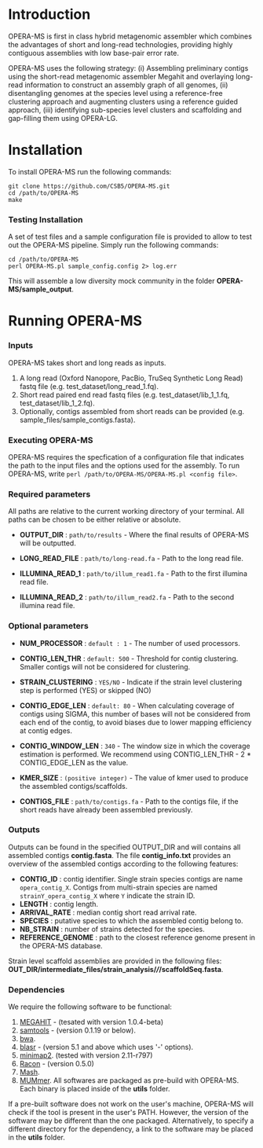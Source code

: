 # Introduction 
OPERA-MS is first in class hybrid metagenomic assembler which combines the advantages of short and long-read technologies, providing highly contiguous assemblies with low base-pair error rate.

OPERA-MS uses the following strategy: (i) Assembling preliminary contigs using the short-read metagenomic assembler Megahit and overlaying long-read information to construct an assembly graph of all genomes, (ii) disentangling genomes at the species level using a reference-free clustering approach and augmenting clusters using a reference guided approach, (iii) identifying sub-species level clusters and scaffolding and gap-filling them using OPERA-LG. 

# Installation

To install OPERA-MS run the following commands:

~~~~
git clone https://github.com/CSB5/OPERA-MS.git
cd /path/to/OPERA-MS
make
~~~~

### Testing Installation

A set of test files and a sample configuration file is provided to allow to test out the OPERA-MS pipeline. Simply run the following commands: 
~~~~
cd /path/to/OPERA-MS
perl OPERA-MS.pl sample_config.config 2> log.err
~~~~
This will assemble a low diversity mock community in the folder __OPERA-MS/sample_output__. 

# Running OPERA-MS

### Inputs
OPERA-MS takes short and long reads as inputs.

1) A long read (Oxford Nanopore, PacBio, TruSeq Synthetic Long Read) fastq file (e.g. test_dataset/long_read_1.fq).
2) Short read paired end read fastq files (e.g. test_dataset/lib_1_1.fq, test_dataset/lib_1_2.fq).
3) Optionally, contigs assembled from short reads can be provided (e.g. sample_files/sample_contigs.fasta).

### Executing OPERA-MS

OPERA-MS requires the specfication of a configuration file that indicates the path to the input files and the options used for the assembly. To run OPERA-MS, write `perl /path/to/OPERA-MS/OPERA-MS.pl <config file>`. 

### Required parameters
All paths are relative to the current working directory of your terminal. All paths can be chosen to be either relative or absolute.

- **OUTPUT_DIR** : `path/to/results` - Where the final results of OPERA-MS will be outputted.

- **LONG_READ_FILE** : `path/to/long-read.fa` - Path to the long read file.

- **ILLUMINA_READ_1** : `path/to/illum_read1.fa` - Path to the first illumina read file.

- **ILLUMINA_READ_2** : `path/to/illum_read2.fa` - Path to the second illumina read file.

### Optional parameters 

- **NUM_PROCESSOR** : `default : 1` - The number of used processors.

- **CONTIG_LEN_THR** : `default: 500` - Threshold for contig clustering. Smaller contigs will not be considered for clustering.

- **STRAIN_CLUSTERING** : `YES/NO` - Indicate if the strain level clustering step is performed (YES) or skipped (NO) 

- **CONTIG_EDGE_LEN** : `default: 80` - When calculating coverage of contigs using SIGMA, this number of bases will not be considered from each end of the contig, to avoid biases due to lower mapping efficiency at contig edges. 

- **CONTIG_WINDOW_LEN** : `340` - The window size in which the coverage estimation is performed. We recommend using CONTIG_LEN_THR - 2 * CONTIG_EDGE_LEN as the value.

- **KMER_SIZE** : `(positive integer)` - The value of kmer used to produce the assembled contigs/scaffolds.

- **CONTIGS_FILE** : `path/to/contigs.fa` - Path to the contigs file, if the short reads have already been assembled previously.

### Outputs

Outputs can be found in the specified OUTPUT_DIR and will contains all assembled contigs __contig.fasta__.
The file __contig_info.txt__ provides an overview of the assembled contigs according to the following features:
- **CONTIG_ID** : contig identifier. Single strain species contigs are name `opera_contig_X`. Contigs from multi-strain species are named `strainY_opera_contig_X` where `Y` indicate the strain ID.
- **LENGTH** : contig length.
- **ARRIVAL_RATE** : median contig short read arrival rate.
- **SPECIES** : putative species to which the assembled contig belong to.
- **NB_STRAIN** : number of strains detected for the species.
- **REFERENCE_GENOME** : path to the closest reference genome present in the OPERA-MS database.

Strain level scaffold assemblies are provided in the following files: __OUT_DIR/intermediate_files/strain_analysis/*/*/scaffoldSeq.fasta__.

### Dependencies

We require the following software to be functional:
1) [MEGAHIT](https://github.com/voutcn/megahit) - (tesated with version 1.0.4-beta)
2) [samtools](https://github.com/samtools/samtools) - (version 0.1.19 or below).
3) [bwa](https://github.com/lh3/bwa).
4) [blasr](https://github.com/PacificBiosciences/blasr) - (version 5.1 and above which uses '-' options).
5) [minimap2]( https://github.com/lh3/minimap2). (tested with version 2.11-r797)
6) [Racon](https://github.com/isovic/racon) - (version 0.5.0)
7) [Mash](https://github.com/marbl/Mash).
8) [MUMmer](http://mummer.sourceforge.net/).
All softwares are packaged as pre-build with OPERA-MS. Each binary is placed inside of the __utils__ folder.

If a pre-built software does not work on the user's machine, OPERA-MS will check if the tool is present in the user's PATH. However, the version of the software may be different than the one packaged. Alternatively, to specify a different directory for the dependency, a link to the software may be placed in the  __utils__ folder.
